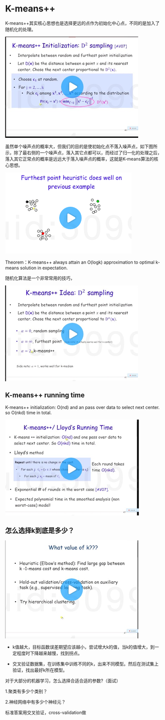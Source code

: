 # K-means++

K-means++其实核心思想也是选择更远的点作为初始化中心点，不同的是加入了随机化的处理。

![](https://github.com/bobkentt/Learning-machine-from-scratch-pic/blob/master/alg_base/pic/clustering2/1.jpeg)

虽然单个噪声点的概率大，但我们的目的是使初始化点不落入噪声点，如下图所示，除了最右侧的一个噪声点，落入其它点都可以，而经过了归一化的处理之后，落入其它正常点的概率是远远大于落入噪声点的概率，这就是K-means算法的核心思想。

![](https://github.com/bobkentt/Learning-machine-from-scratch-pic/blob/master/alg_base/pic/clustering/14.png)

Theorem：K-means++ always attain an O(logk) approximation to optimal k-means solution in expectation.

随机化算法是一个非常常用的技巧，

![](https://github.com/bobkentt/Learning-machine-from-scratch-pic/blob/master/alg_base/pic/clustering2/2.jpeg)

## K-means++ running time

K-means++ initialization: O(nd) and an pass over data to
select next center. so O(nkd) time in total.

![](https://github.com/bobkentt/Learning-machine-from-scratch-pic/blob/master/alg_base/pic/clustering2/3.jpeg)

## 怎么选择k到底是多少？

![](https://github.com/bobkentt/Learning-machine-from-scratch-pic/blob/master/alg_base/pic/clustering2/4.jpeg)

* k值越大，目标函数误差期望应该越小，尝试增大k的值，当k的值增大，到一定程度时下降越来越慢，找到拐点。

* 交叉验证数据集，在训练集中训练不同的k，出来不同模型。然后在测试集上验证，找出最好k所在模型。

对于大部分的机器学习，怎么选择合适合适的参数?（面试）

1.聚类有多少个类别？

2.神经网络中有多少个神经元？

标准答案用交叉验证，cross-validation做
